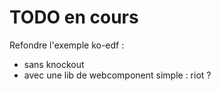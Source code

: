 # TODO en cours

Refondre l'exemple ko-edf : 
- sans knockout
- avec une lib de webcomponent simple : riot ?
